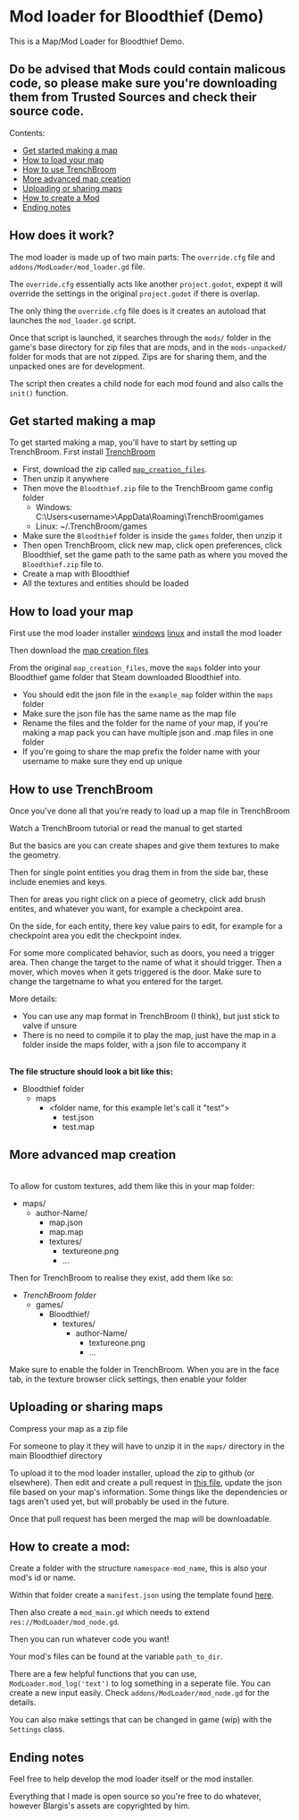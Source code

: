 # Mod loader for Bloodthief (Demo)

This is a Map/Mod Loader for Bloodthief Demo.

## Do be advised that Mods could contain malicous code, so please make sure you're downloading them from Trusted Sources and check their source code.

Contents:

- [Get started making a map](#get-started-making-a-map)
- [How to load your map](#how-to-load-your-map)
- [How to use TrenchBroom](#how-to-use-trenchbroom)
- [More advanced map creation](#more-advanced-map-creation)
- [Uploading or sharing maps](#uploading-or-sharing-maps)
- [How to create a Mod](#how-to-create-a-mod)
- [Ending notes](#ending-notes)


## How does it work?

The mod loader is made up of two main parts: The `override.cfg` file and `addons/ModLoader/mod_loader.gd` file.

The `override.cfg` essentially acts like another `project.godot`, expept it will override the settings in the original `project.godot` if there is overlap.

The only thing the `override.cfg` file does is it creates an autoload that launches the `mod_loader.gd` script.

Once that script is launched, it searches through the `mods/` folder in the game's base directory for zip files that are mods, and in the `mods-unpacked/` folder for mods that are not zipped. Zips are for sharing them, and the unpacked ones are for development.

The script then creates a child node for each mod found and also calls the `init()` function.

## Get started making a map

To get started making a map, you'll have to start by setting up TrenchBroom.
First install [TrenchBroom](https://trenchbroom.github.io/)

- First, download the zip called [`map_creation_files`](https://github.com/olvior/bloodthief-mod-loader/releases/download/v0.5.0/map_creation_files.zip).
- Then unzip it anywhere
- Then move the `Bloodthief.zip` file to the TrenchBroom game config folder
    - Windows: C:\Users\<username>\AppData\Roaming\TrenchBroom\games
    - Linux: ~/.TrenchBroom/games
- Make sure the `Bloodthief` folder is inside the `games` folder, then unzip it
- Then open TrenchBroom, click new map, click open preferences, click Bloodthief, set the game path to the same path as where you moved the `Bloodthief.zip` file to.
- Create a map with Bloodthief
- All the textures and entities should be loaded

## How to load your map

First use the mod loader installer [windows](https://github.com/olvior/bloodthief-mod-loader/releases/latest/download/bt_mod_installer.exe) [linux](https://github.com/olvior/bloodthief-mod-loader/releases/latest/download/bt_mod_installer.x86_64) and install the mod loader

Then download the [map creation files](https://github.com/olvior/bloodthief-mod-loader/releases/download/v0.5.0/map_creation_files.zip)

From the original `map_creation_files`, move the `maps` folder into your Bloodthief game folder that Steam downloaded Bloodthief into.
- You should edit the json file in the `example_map` folder within the `maps` folder
- Make sure the json file has the same name as the map file
- Rename the files and the folder for the name of your map, if you're making a map pack you can have multiple json and .map files in one folder
- If you're going to share the map prefix the folder name with your username to make sure they end up unique

## How to use TrenchBroom

Once you've done all that you're ready to load up a map file in TrenchBroom

Watch a TrenchBroom tutorial or read the manual to get started

But the basics are you can create shapes and give them textures to make the geometry.

Then for single point entities you drag them in from the side bar, these include enemies and keys.

Then for areas you right click on a piece of geometry, click add brush entites, and whatever you want, for example a checkpoint area.

On the side, for each entity, there key value pairs to edit, for example for a checkpoint area you edit the checkpoint index.

For some more complicated behavior, such as doors, you need a trigger area. Then change the target to the name of what it should trigger. Then a mover, which moves when it gets triggered is the door. Make sure to change the targetname to what you entered for the target.

More details:
- You can use any map format in TrenchBroom (I think), but just stick to valve if unsure
- There is no need to compile it to play the map, just have the map in a folder inside the maps folder, with a json file to accompany it


<br>**The file structure should look a bit like this:**
- Bloodthief folder
  - maps
    - <folder name, for this example let's call it "test">
      - test.json
      - test.map

## More advanced map creation

<br>To allow for custom textures, add them like this in your map folder:
- maps/
  - author-Name/
    - map.json
    - map.map
    - textures/
      - textureone.png
      - ...

Then for TrenchBroom to realise they exist, add them like so:
- *TrenchBroom folder*
  - games/
    - Bloodthief/
      - textures/
        - author-Name/
          - textureone.png
          - ...

Make sure to enable the folder in TrenchBroom. When you are in the face tab, in the texture browser click settings, then enable your folder

## Uploading or sharing maps

Compress your map as a zip file

For someone to play it they will have to unzip it in the `maps/` directory in the main Bloodthief directory


To upload it to the mod loader installer, upload the zip to github (or elsewhere). Then edit and create a pull request in [this file](https://github.com/olvior/bloodthief-mod-list/blob/main/map_list.json), update the json file based on your map's information. Some things like the dependencies or tags aren't used yet, but will probably be used in the future.

Once that pull request has been merged the map will be downloadable.


## How to create a mod:

Create a folder with the structure `namespace-mod_name`, this is also your mod's id or name.

Within that folder create a `manifest.json` using the template found [here](https://github.com/olvior/bloodthief-mod-list/blob/main/manifest_template.json).

Then also create a `mod_main.gd` which needs to extend `res://ModLoader/mod_node.gd`.

Then you can run whatever code you want!

Your mod's files can be found at the variable `path_to_dir`.

There are a few helpful functions that you can use, `ModLoader.mod_log('text')` to log something in a seperate file. You can create a new input easily. Check `addons/ModLoader/mod_node.gd` for the details.

You can also make settings that can be changed in game (wip) with the `Settings` class.

## Ending notes

Feel free to help develop the mod loader itself or the mod installer.

Everything that I made is open source so you're free to do whatever, however Blargis's assets are copyrighted by him.


